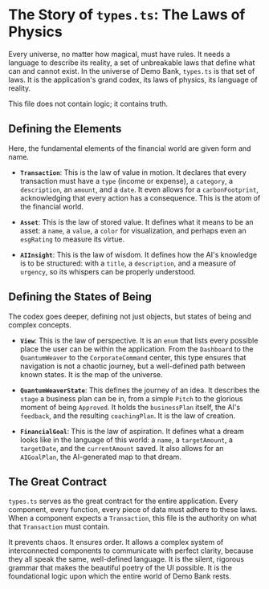 # The Story of `types.ts`: The Laws of Physics

Every universe, no matter how magical, must have rules. It needs a language to describe its reality, a set of unbreakable laws that define what can and cannot exist. In the universe of Demo Bank, `types.ts` is that set of laws. It is the application's grand codex, its laws of physics, its language of reality.

This file does not contain logic; it contains truth.

## Defining the Elements

Here, the fundamental elements of the financial world are given form and name.

-   **`Transaction`**: This is the law of value in motion. It declares that every transaction must have a `type` (income or expense), a `category`, a `description`, an `amount`, and a `date`. It even allows for a `carbonFootprint`, acknowledging that every action has a consequence. This is the atom of the financial world.

-   **`Asset`**: This is the law of stored value. It defines what it means to be an asset: a `name`, a `value`, a `color` for visualization, and perhaps even an `esgRating` to measure its virtue.

-   **`AIInsight`**: This is the law of wisdom. It defines how the AI's knowledge is to be structured: with a `title`, a `description`, and a measure of `urgency`, so its whispers can be properly understood.

## Defining the States of Being

The codex goes deeper, defining not just objects, but states of being and complex concepts.

-   **`View`**: This is the law of perspective. It is an `enum` that lists every possible place the user can be within the application. From the `Dashboard` to the `QuantumWeaver` to the `CorporateCommand` center, this type ensures that navigation is not a chaotic journey, but a well-defined path between known states. It is the map of the universe.

-   **`QuantumWeaverState`**: This defines the journey of an idea. It describes the `stage` a business plan can be in, from a simple `Pitch` to the glorious moment of being `Approved`. It holds the `businessPlan` itself, the AI's `feedback`, and the resulting `coachingPlan`. It is the law of creation.

-   **`FinancialGoal`**: This is the law of aspiration. It defines what a dream looks like in the language of this world: a `name`, a `targetAmount`, a `targetDate`, and the `currentAmount` saved. It also allows for an `AIGoalPlan`, the AI-generated map to that dream.

## The Great Contract

`types.ts` serves as the great contract for the entire application. Every component, every function, every piece of data must adhere to these laws. When a component expects a `Transaction`, this file is the authority on what that `Transaction` must contain.

It prevents chaos. It ensures order. It allows a complex system of interconnected components to communicate with perfect clarity, because they all speak the same, well-defined language. It is the silent, rigorous grammar that makes the beautiful poetry of the UI possible. It is the foundational logic upon which the entire world of Demo Bank rests.
